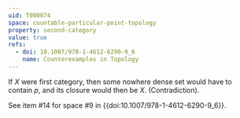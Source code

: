 ```yaml
---
uid: T000074
space: countable-particular-point-topology
property: second-category
value: true
refs:
  - doi: 10.1007/978-1-4612-6290-9_6
    name: Counterexamples in Topology
---
```

If $X$ were first category, then some nowhere dense set would have to contain $p$, and its closure would then be $X$. (Contradiction).

See item #14 for space #9 in {{doi:10.1007/978-1-4612-6290-9_6}}.
